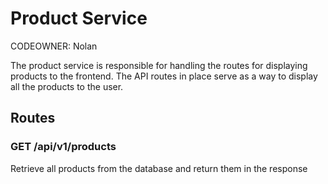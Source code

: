 # Product Service

CODEOWNER: Nolan

The product service is responsible for handling the routes for displaying products to the frontend. The API routes in place serve as a way to display all the products to the user.

## Routes

### GET /api/v1/products

Retrieve all products from the database and return them in the response
